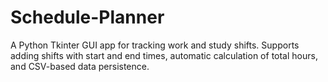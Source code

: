 # Schedule-Planner
A Python Tkinter GUI app for tracking work and study shifts. Supports adding shifts with start and end times, automatic calculation of total hours, and CSV-based data persistence.
